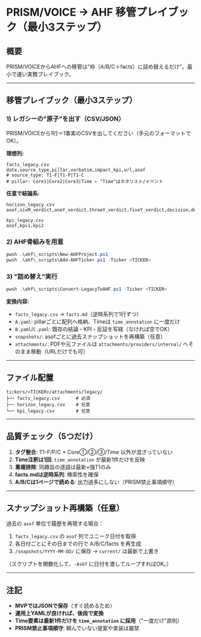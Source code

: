 # PRISM/VOICE → AHF 移管プレイブック（最小3ステップ）

## 概要
PRISM/VOICEからAHFへの移管は"枠（A/B/C＋facts）に詰め替えるだけ"。最小で速い実務プレイブック。

---

## 移管プレイブック（最小3ステップ）

### 1) レガシーの"原子"を出す（CSV/JSON）

PRISM/VOICEから1行＝1事実のCSVを出してください（手元のフォーマットでOK）。

**理想列:**
```csv
facts_legacy.csv
date,source_type,pillar,verbatim,impact_kpi,url,asof
# source_type: T1-F|T1-P|T1-C
# pillar: Core1|Core2|Core3|Time ← "Time"はカタリスト/イベント
```

**任意で結論系:**
```csv
horizon_legacy.csv
asof,sixM_verdict,oneY_verdict,threeY_verdict,fiveY_verdict,decision,delta_irr_bp,reason

kpi_legacy.csv
asof,kpi1,kpi2
```

### 2) AHF骨組みを用意
```powershell
pwsh .\ahf\_scripts\New-AHFProject.ps1
pwsh .\ahf\_scripts\Add-AHFTicker.ps1 -Ticker <TICKER>
```

### 3) "詰め替え"実行
```powershell
pwsh .\ahf\_scripts\Convert-LegacyToAHF.ps1 -Ticker <TICKER>
```

**変換内容:**
- `facts_legacy.csv` → `facts.md`（逆時系列で1行ずつ）
- `A.yaml`: pillarごとに配列へ格納、Timeは `time_annotation` に一度だけ
- `B.yaml`/`C.yaml`: 既存の結論・KPI・反証を写経（なければ空でOK）
- `snapshots/`: asofごとに過去スナップショットを再構築（任意）
- `attachments/`: PDFや元ファイルは `attachments/providers/internal/` へそのまま移動（URLだけでも可）

---

## ファイル配置

```
tickers/<TICKER>/attachments/legacy/
├── facts_legacy.csv      # 必須
├── horizon_legacy.csv    # 任意
└── kpi_legacy.csv        # 任意
```

---

## 品質チェック（5つだけ）

1. **タグ整合**: T1-F/P/C × Core①/②/③/Time 以外が混ざっていない
2. **Time注釈は1回**: `time_annotation` が最新1件だけを反映
3. **重複排除**: 同趣旨の逐語は最新×強T1のみ
4. **facts.mdは逆時系列**: 検索性を確保
5. **A/B/Cは1ページで読める**: 出力過多にしない（PRISM禁止事項順守）

---

## スナップショット再構築（任意）

過去の `asof` 単位で履歴を再現する場合：

1. `facts_legacy.csv` の `asof` 列でユニーク日付を取得
2. 各日付ごとにその日までの行で A/B/C/facts を再生成
3. `/snapshots/YYYY-MM-DD/` に保存 → `current/` は最新で上書き

（スクリプトを関数化して、`-AsOf` に日付を渡してループすればOK。）

---

## 注記

- **MVPではJSONで保存**（すぐ読めるため）
- **運用上YAMLが良ければ、後段で変換**
- **Time要素は最新1件だけを `time_annotation` に採用**（"一度だけ"原則）
- **PRISM禁止事項順守**: 頼んでいない提案や実装は厳禁
